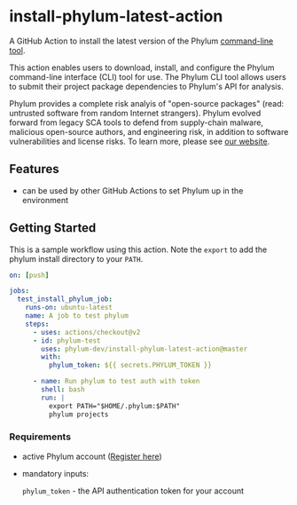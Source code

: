 # install-phylum-latest-action
A GitHub Action to install the latest version of the Phylum [command-line tool](https://github.com/phylum-dev/cli).

This action enables users to download, install, and configure the Phylum command-line interface (CLI) tool for use.
The Phylum CLI tool allows users to submit their project package dependencies to Phylum's API for analysis.

Phylum provides a complete risk analyis of "open-source packages" (read: untrusted software from random Internet
strangers). Phylum evolved forward from legacy SCA tools to defend from supply-chain malware, malicious open-source
authors, and engineering risk, in addition to software vulnerabilities and license risks. To learn more, please see
[our website](https://phylum.io).

## Features
- can be used by other GitHub Actions to set Phylum up in the environment

## Getting Started
This is a sample workflow using this action. Note the `export` to add the phylum install directory to your `PATH`.

```yaml
on: [push]

jobs:
  test_install_phylum_job:
    runs-on: ubuntu-latest
    name: A job to test phylum
    steps:
      - uses: actions/checkout@v2
      - id: phylum-test
        uses: phylum-dev/install-phylum-latest-action@master
        with:
          phylum_token: ${{ secrets.PHYLUM_TOKEN }}

      - name: Run phylum to test auth with token
        shell: bash
        run: |
          export PATH="$HOME/.phylum:$PATH"
          phylum projects
```

### Requirements
- active Phylum account ([Register here](https://app.phylum.io/auth/registration))
- mandatory inputs:

  `phylum_token` - the API authentication token for your account
